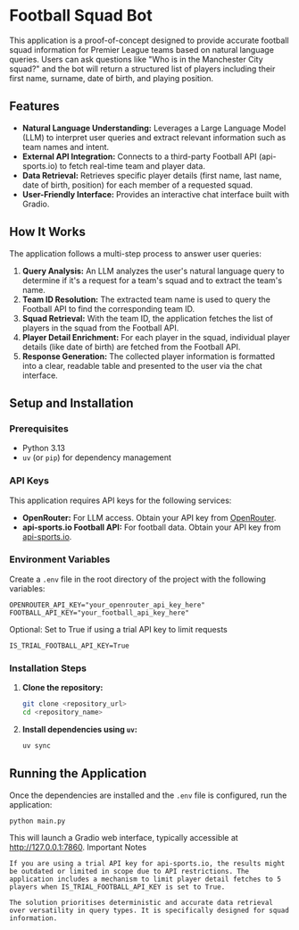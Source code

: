 # Football Squad Bot

This application is a proof-of-concept designed to provide accurate football squad information for Premier League teams based on natural language queries. Users can ask questions like "Who is in the Manchester City squad?" and the bot will return a structured list of players including their first name, surname, date of birth, and playing position.

## Features

*   **Natural Language Understanding:** Leverages a Large Language Model (LLM) to interpret user queries and extract relevant information such as team names and intent.
*   **External API Integration:** Connects to a third-party Football API (api-sports.io) to fetch real-time team and player data.
*   **Data Retrieval:** Retrieves specific player details (first name, last name, date of birth, position) for each member of a requested squad.
*   **User-Friendly Interface:** Provides an interactive chat interface built with Gradio.

## How It Works

The application follows a multi-step process to answer user queries:

1.  **Query Analysis:** An LLM analyzes the user's natural language query to determine if it's a request for a team's squad and to extract the team's name.
2.  **Team ID Resolution:** The extracted team name is used to query the Football API to find the corresponding team ID.
3.  **Squad Retrieval:** With the team ID, the application fetches the list of players in the squad from the Football API.
4.  **Player Detail Enrichment:** For each player in the squad, individual player details (like date of birth) are fetched from the Football API.
5.  **Response Generation:** The collected player information is formatted into a clear, readable table and presented to the user via the chat interface.

## Setup and Installation

### Prerequisites

*   Python 3.13
*   `uv` (or `pip`) for dependency management

### API Keys

This application requires API keys for the following services:

*   **OpenRouter:** For LLM access. Obtain your API key from [OpenRouter](https://openrouter.ai/).
*   **api-sports.io Football API:** For football data. Obtain your API key from [api-sports.io](https://www.api-sports.io/football).

### Environment Variables

Create a `.env` file in the root directory of the project with the following variables:
```
OPENROUTER_API_KEY="your_openrouter_api_key_here"
FOOTBALL_API_KEY="your_football_api_key_here"
```

Optional: Set to True if using a trial API key to limit requests
```
IS_TRIAL_FOOTBALL_API_KEY=True
```


### Installation Steps

1.  **Clone the repository:**

    ```bash
    git clone <repository_url>
    cd <repository_name>
    ```

2.  **Install dependencies using `uv`:**

    ```bash
    uv sync
    ```

## Running the Application

Once the dependencies are installed and the `.env` file is configured, run the application:

```bash
python main.py
```
This will launch a Gradio web interface, typically accessible at http://127.0.0.1:7860.
Important Notes

    If you are using a trial API key for api-sports.io, the results might be outdated or limited in scope due to API restrictions. The application includes a mechanism to limit player detail fetches to 5 players when IS_TRIAL_FOOTBALL_API_KEY is set to True.

    The solution prioritises deterministic and accurate data retrieval over versatility in query types. It is specifically designed for squad information.